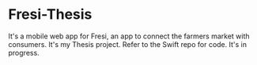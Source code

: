 # Fresi-Thesis
It's a mobile web app for Fresi, an app to connect the farmers market with consumers.
It's my Thesis project. Refer to the Swift repo for code.
It's in progress.
